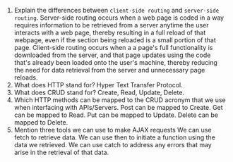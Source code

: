 1.  Explain the differences between `client-side routing` and `server-side routing`.
Server-side routing occurs when a web page is coded in a way requires information to be retrieved from a server anytime the user interacts with a web page, thereby resulting in a full reload of that webpage, even if the section being reloaded is a small portion of that page. Client-side routing occurs when a a page's full functionality is downloaded from the server, and that page updates using the code that's already been loaded onto the user's machine, thereby reducing the need for data retrieval from the server and unnecessary page reloads. 
1.  What does HTTP stand for?
Hyper Text Transfer Protocol.
1.  What does CRUD stand for?
Create, Read, Update, Delete.
1.  Which HTTP methods can be mapped to the CRUD acronym that we use when interfacing with APIs/Servers.
Post can be mapped to Create.
Get can be mapped to Read.
Put can be mapped to Update.
Delete can be mapped to Delete.
1.  Mention three tools we can use to make AJAX requests
We can use fetch to retrieve data. We can use then to initiate a function using the data we retrieved. We can use catch to address any errors that may arise in the retrieval of that data.